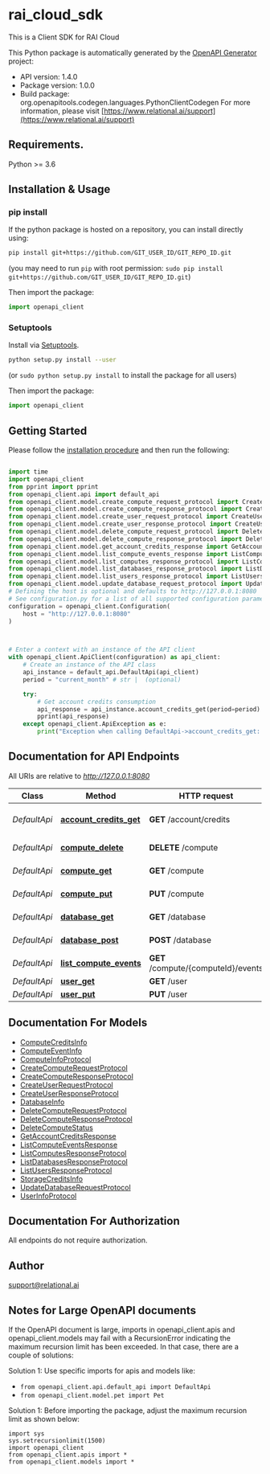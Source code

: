 # rai_cloud_sdk
This is a Client SDK for RAI Cloud

This Python package is automatically generated by the [OpenAPI Generator](https://openapi-generator.tech) project:

- API version: 1.4.0
- Package version: 1.0.0
- Build package: org.openapitools.codegen.languages.PythonClientCodegen
For more information, please visit [https://www.relational.ai/support](https://www.relational.ai/support)

## Requirements.

Python >= 3.6

## Installation & Usage
### pip install

If the python package is hosted on a repository, you can install directly using:

```sh
pip install git+https://github.com/GIT_USER_ID/GIT_REPO_ID.git
```
(you may need to run `pip` with root permission: `sudo pip install git+https://github.com/GIT_USER_ID/GIT_REPO_ID.git`)

Then import the package:
```python
import openapi_client
```

### Setuptools

Install via [Setuptools](http://pypi.python.org/pypi/setuptools).

```sh
python setup.py install --user
```
(or `sudo python setup.py install` to install the package for all users)

Then import the package:
```python
import openapi_client
```

## Getting Started

Please follow the [installation procedure](#installation--usage) and then run the following:

```python

import time
import openapi_client
from pprint import pprint
from openapi_client.api import default_api
from openapi_client.model.create_compute_request_protocol import CreateComputeRequestProtocol
from openapi_client.model.create_compute_response_protocol import CreateComputeResponseProtocol
from openapi_client.model.create_user_request_protocol import CreateUserRequestProtocol
from openapi_client.model.create_user_response_protocol import CreateUserResponseProtocol
from openapi_client.model.delete_compute_request_protocol import DeleteComputeRequestProtocol
from openapi_client.model.delete_compute_response_protocol import DeleteComputeResponseProtocol
from openapi_client.model.get_account_credits_response import GetAccountCreditsResponse
from openapi_client.model.list_compute_events_response import ListComputeEventsResponse
from openapi_client.model.list_computes_response_protocol import ListComputesResponseProtocol
from openapi_client.model.list_databases_response_protocol import ListDatabasesResponseProtocol
from openapi_client.model.list_users_response_protocol import ListUsersResponseProtocol
from openapi_client.model.update_database_request_protocol import UpdateDatabaseRequestProtocol
# Defining the host is optional and defaults to http://127.0.0.1:8080
# See configuration.py for a list of all supported configuration parameters.
configuration = openapi_client.Configuration(
    host = "http://127.0.0.1:8080"
)



# Enter a context with an instance of the API client
with openapi_client.ApiClient(configuration) as api_client:
    # Create an instance of the API class
    api_instance = default_api.DefaultApi(api_client)
    period = "current_month" # str |  (optional)

    try:
        # Get account credits consumption
        api_response = api_instance.account_credits_get(period=period)
        pprint(api_response)
    except openapi_client.ApiException as e:
        print("Exception when calling DefaultApi->account_credits_get: %s\n" % e)
```

## Documentation for API Endpoints

All URIs are relative to *http://127.0.0.1:8080*

Class | Method | HTTP request | Description
------------ | ------------- | ------------- | -------------
*DefaultApi* | [**account_credits_get**](docs/DefaultApi.md#account_credits_get) | **GET** /account/credits | Get account credits consumption
*DefaultApi* | [**compute_delete**](docs/DefaultApi.md#compute_delete) | **DELETE** /compute | Delete compute
*DefaultApi* | [**compute_get**](docs/DefaultApi.md#compute_get) | **GET** /compute | List computes
*DefaultApi* | [**compute_put**](docs/DefaultApi.md#compute_put) | **PUT** /compute | Create compute
*DefaultApi* | [**database_get**](docs/DefaultApi.md#database_get) | **GET** /database | List databases
*DefaultApi* | [**database_post**](docs/DefaultApi.md#database_post) | **POST** /database | Update database
*DefaultApi* | [**list_compute_events**](docs/DefaultApi.md#list_compute_events) | **GET** /compute/{computeId}/events | List compute events
*DefaultApi* | [**user_get**](docs/DefaultApi.md#user_get) | **GET** /user | List users
*DefaultApi* | [**user_put**](docs/DefaultApi.md#user_put) | **PUT** /user | Create user


## Documentation For Models

 - [ComputeCreditsInfo](docs/ComputeCreditsInfo.md)
 - [ComputeEventInfo](docs/ComputeEventInfo.md)
 - [ComputeInfoProtocol](docs/ComputeInfoProtocol.md)
 - [CreateComputeRequestProtocol](docs/CreateComputeRequestProtocol.md)
 - [CreateComputeResponseProtocol](docs/CreateComputeResponseProtocol.md)
 - [CreateUserRequestProtocol](docs/CreateUserRequestProtocol.md)
 - [CreateUserResponseProtocol](docs/CreateUserResponseProtocol.md)
 - [DatabaseInfo](docs/DatabaseInfo.md)
 - [DeleteComputeRequestProtocol](docs/DeleteComputeRequestProtocol.md)
 - [DeleteComputeResponseProtocol](docs/DeleteComputeResponseProtocol.md)
 - [DeleteComputeStatus](docs/DeleteComputeStatus.md)
 - [GetAccountCreditsResponse](docs/GetAccountCreditsResponse.md)
 - [ListComputeEventsResponse](docs/ListComputeEventsResponse.md)
 - [ListComputesResponseProtocol](docs/ListComputesResponseProtocol.md)
 - [ListDatabasesResponseProtocol](docs/ListDatabasesResponseProtocol.md)
 - [ListUsersResponseProtocol](docs/ListUsersResponseProtocol.md)
 - [StorageCreditsInfo](docs/StorageCreditsInfo.md)
 - [UpdateDatabaseRequestProtocol](docs/UpdateDatabaseRequestProtocol.md)
 - [UserInfoProtocol](docs/UserInfoProtocol.md)


## Documentation For Authorization

 All endpoints do not require authorization.

## Author

support@relational.ai


## Notes for Large OpenAPI documents
If the OpenAPI document is large, imports in openapi_client.apis and openapi_client.models may fail with a
RecursionError indicating the maximum recursion limit has been exceeded. In that case, there are a couple of solutions:

Solution 1:
Use specific imports for apis and models like:
- `from openapi_client.api.default_api import DefaultApi`
- `from openapi_client.model.pet import Pet`

Solution 1:
Before importing the package, adjust the maximum recursion limit as shown below:
```
import sys
sys.setrecursionlimit(1500)
import openapi_client
from openapi_client.apis import *
from openapi_client.models import *
```

